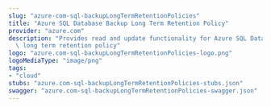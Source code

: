```yaml
---
slug: "azure-com-sql-backupLongTermRetentionPolicies"
title: "Azure SQL Database Backup Long Term Retention Policy"
provider: "azure.com"
description: "Provides read and update functionality for Azure SQL Database backup\
  \ long term retention policy"
logo: "azure.com-sql-backupLongTermRetentionPolicies-logo.png"
logoMediaType: "image/png"
tags:
- "cloud"
stubs: "azure.com-sql-backupLongTermRetentionPolicies-stubs.json"
swagger: "azure.com-sql-backupLongTermRetentionPolicies-swagger.json"
---
```

